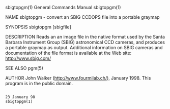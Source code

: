 sbigtopgm(1)                                                                             General Commands Manual                                                                             sbigtopgm(1)

NAME
       sbigtopgm - convert an SBIG CCDOPS file into a portable graymap

SYNOPSIS
       sbigtopgm [sbigfile]

DESCRIPTION
       Reads an an image file in the native format used by the Santa Barbara Instrument Group (SBIG) astronomical CCD cameras, and produces a portable graymap as output.  Additional information on SBIG
       cameras and documentation of the file format is available at the Web site:
                                                                                              http://www.sbig.com/

SEE ALSO
       pgm(5)

AUTHOR
       John Walker (http://www.fourmilab.ch/), January 1998.  This program is in the public domain.

                                                                                              23 January 98                                                                                  sbigtopgm(1)
